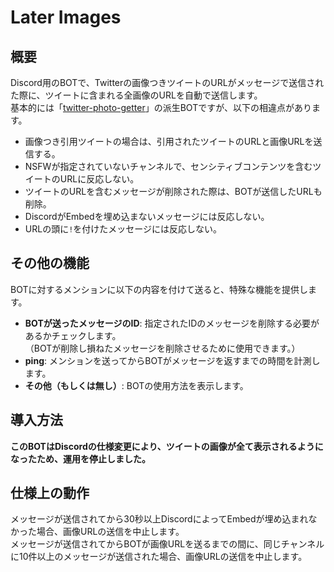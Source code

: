 # Later Images

## 概要
Discord用のBOTで、Twitterの画像つきツイートのURLがメッセージで送信された際に、ツイートに含まれる全画像のURLを自動で送信します。  
基本的には「[twitter-photo-getter](https://loumo.jp/wp/archive/20180608120023/)」の派生BOTですが、以下の相違点があります。  
- 画像つき引用ツイートの場合は、引用されたツイートのURLと画像URLを送信する。
- NSFWが指定されていないチャンネルで、センシティブコンテンツを含むツイートのURLに反応しない。
- ツイートのURLを含むメッセージが削除された際は、BOTが送信したURLも削除。
- DiscordがEmbedを埋め込まないメッセージには反応しない。
- URLの頭に`!`を付けたメッセージには反応しない。

## その他の機能
BOTに対するメンションに以下の内容を付けて送ると、特殊な機能を提供します。
- **BOTが送ったメッセージのID**: 指定されたIDのメッセージを削除する必要があるかチェックします。  
（BOTが削除し損ねたメッセージを削除させるために使用できます。）
- **ping**: メンションを送ってからBOTがメッセージを返すまでの時間を計測します。
- **その他（もしくは無し）**: BOTの使用方法を表示します。

## 導入方法
**このBOTはDiscordの仕様変更により、ツイートの画像が全て表示されるようになったため、運用を停止しました。**

## 仕様上の動作
メッセージが送信されてから30秒以上DiscordによってEmbedが埋め込まれなかった場合、画像URLの送信を中止します。  
メッセージが送信されてからBOTが画像URLを送るまでの間に、同じチャンネルに10件以上のメッセージが送信された場合、画像URLの送信を中止します。  
